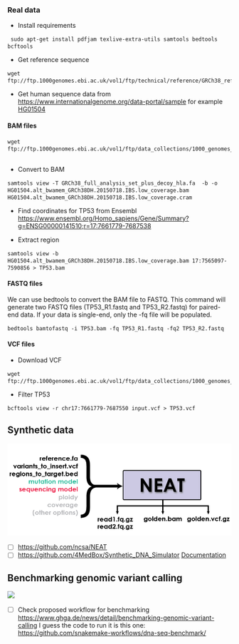 ### Real data

- Install requirements

```
 sudo apt-get install pdfjam texlive-extra-utils samtools bedtools bcftools

```
- Get reference sequence

```
wget ftp://ftp.1000genomes.ebi.ac.uk/vol1/ftp/technical/reference/GRCh38_reference_genome/GRCh38_full_analysis_set_plus_decoy_hla.fa

```

- Get human sequence data from  https://www.internationalgenome.org/data-portal/sample for example [HG01504](https://www.internationalgenome.org/data-portal/sample/HG01504)

#### BAM files

```
wget ftp://ftp.1000genomes.ebi.ac.uk/vol1/ftp/data_collections/1000_genomes_project/data/IBS/HG01504/alignment/HG01504.alt_bwamem_GRCh38DH.20150718.IBS.low_coverage.cram


```

- Convert to BAM

```
samtools view -T GRCh38_full_analysis_set_plus_decoy_hla.fa  -b -o HG01504.alt_bwamem_GRCh38DH.20150718.IBS.low_coverage.bam HG01504.alt_bwamem_GRCh38DH.20150718.IBS.low_coverage.cram

```
- Find coordinates for TP53 from Ensembl https://www.ensembl.org/Homo_sapiens/Gene/Summary?g=ENSG00000141510;r=17:7661779-7687538


- Extract region

```
samtools view -b HG01504.alt_bwamem_GRCh38DH.20150718.IBS.low_coverage.bam 17:7565097-7590856 > TP53.bam
```

#### FASTQ files

We can use bedtools to convert the BAM file to FASTQ. This command will generate two FASTQ files (TP53_R1.fastq and TP53_R2.fastq) for paired-end data. If your data is single-end, only the -fq file will be populated.

```
bedtools bamtofastq -i TP53.bam -fq TP53_R1.fastq -fq2 TP53_R2.fastq

```


#### VCF files

- Download VCF

```
wget ftp://ftp.1000genomes.ebi.ac.uk/vol1/ftp/data_collections/1000_genomes_project/release/20190312_biallelic_SNV_and_INDEL/ALL.chr7.shapeit2_integrated_snvindels_v2a_27022019.GRCh38.phased.vcf.gz
```



- Filter TP53
  
``` 
bcftools view -r chr17:7661779-7687550 input.vcf > TP53.vcf
```


## Synthetic data

![](https://github.com/zstephens/neat-genreads/raw/master/docs/NEATNEAT.png)

- [ ] https://github.com/ncsa/NEAT
- [ ] https://github.com/4MedBox/Synthetic_DNA_Simulator [Documentation](https://docs.google.com/document/d/1ELpjAqmxfPtjS1Jc2MgVjlHq6_4AaNBm/edit)
      
## Benchmarking genomic variant calling

![](https://www.ghga.de/fileadmin/_processed_/f/0/csm_NCBench_figure_aa9d066ede.png)

- [ ] Check proposed workflow for benchmarking https://www.ghga.de/news/detail/benchmarking-genomic-variant-calling I guess the code to run it is this one:  https://github.com/snakemake-workflows/dna-seq-benchmark/
